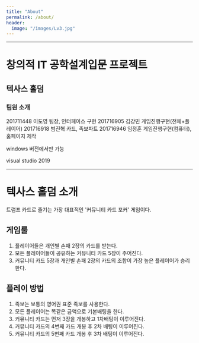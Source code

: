 ```yaml
---
title: "About"
permalink: /about/
header:
  image: "/images/Lv3.jpg"
---
```


------------------------------------
# 창의적 IT 공학설계입문 프로젝트

## 텍사스 홀덤

### 팀원 소개


 201711448  이도영  팀장, 인터페이스 구현
 201716905  김강민  게임진행구현(전체+플레이어)
 201716918  범진혁  카드, 족보파트
 201716946  임정훈  게임진행구현(컴퓨터), 홈페이지 제작

windows 버전에서만 가능

visual studio 2019


------------------------------------

# 텍사스 홀덤 소개

트럼프 카드로 즐기는 가장 대표적인 '커뮤니티 카드 포커' 게임이다.

## 게임룰

1. 플레이어들은 개인별 손패 2장의 카드를 받는다.
2. 모든 플레이어들이 공유하는 커뮤니티 카드 5장이 주어진다.
3. 커뮤니티 카드 5장과 개인별 손패 2장의 카드의 조합이 가장 높은 플레이어가 승리한다.

## 플레이 방법

1. 족보는 보통의 영어권 표준 족보를 사용한다.
2. 모든 플레이어는 똑같은 금액으로 기본배팅을 한다.
3. 커뮤니티 카드는 먼저 3장을 개봉하고 1차배팅이 이루어진다.
4. 커뮤니티 카드의 4번째 카드 개봉 후 2차 배팅이 이루어진다.
5. 커뮤니티 카드의 5번째 카드 개봉 후 3차 배팅이 이루어진다.
